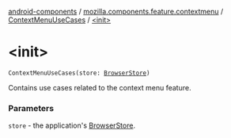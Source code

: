[android-components](../../index.md) / [mozilla.components.feature.contextmenu](../index.md) / [ContextMenuUseCases](index.md) / [&lt;init&gt;](./-init-.md)

# &lt;init&gt;

`ContextMenuUseCases(store: `[`BrowserStore`](../../mozilla.components.browser.state.store/-browser-store/index.md)`)`

Contains use cases related to the context menu feature.

### Parameters

`store` - the application's [BrowserStore](../../mozilla.components.browser.state.store/-browser-store/index.md).